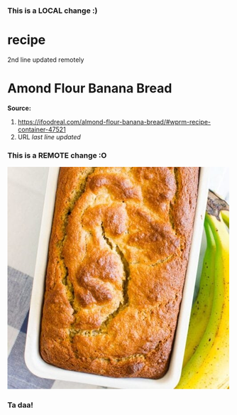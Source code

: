 ### This is a LOCAL change :)
# recipe
2nd line updated remotely
# Amond Flour Banana Bread
**Source:** 
1. https://ifoodreal.com/almond-flour-banana-bread/#wprm-recipe-container-47521
2. URL
*last line updated*
### This is a REMOTE change :O

![recipe](recipe.jpg)
### Ta daa!